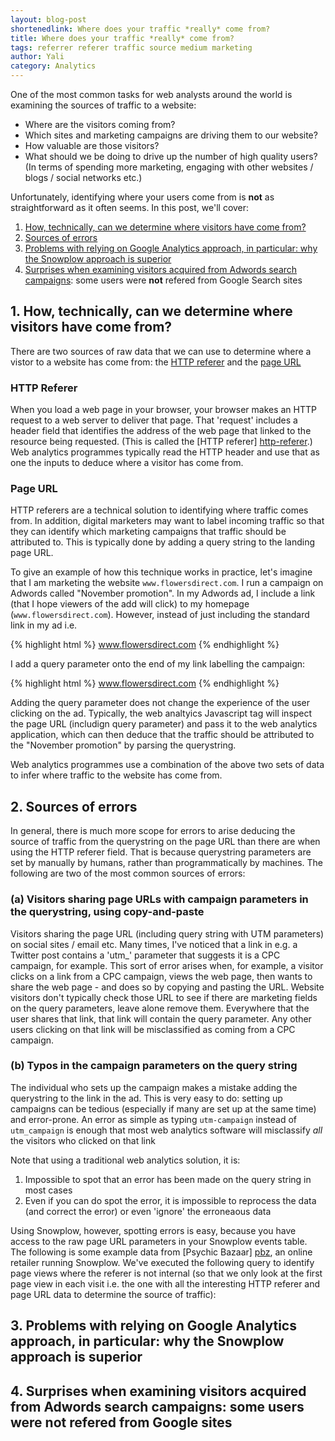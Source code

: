 ```yaml
---
layout: blog-post
shortenedlink: Where does your traffic *really* come from?
title: Where does your traffic *really* come from?
tags: referrer referer traffic source medium marketing
author: Yali
category: Analytics
---
```


One of the most common tasks for web analysts around the world is examining the sources of traffic to a website: 

* Where are the visitors coming from? 
* Which sites and marketing campaigns are driving them to our website?
* How valuable are those visitors?
* What should we be doing to drive up the number of high quality users? (In terms of spending more marketing, engaging with other websites / blogs / social networks etc.)

Unfortunately, identifying where your users come from is **not** as straightforward as it often seems. In this post, we'll cover:

1. [How, technically, can we determine where visitors have come from?](#how)
2. [Sources of errors](#errors)
3. [Problems with relying on Google Analytics approach, in particular: why the Snowplow approach is superior](#ga)
4. [Surprises when examining visitors acquired from Adwords search campaigns](#adwords): some users were **not** refered from Google Search sites

<a name="how"><h2>1. How, technically, can we determine where visitors have come from?</h2></a>

There are two sources of raw data that we can use to determine where a vistor to a website has come from: the [HTTP referer](#http-referer) and the [page URL](#page-url)

<a name="http-referer"><h3>HTTP Referer</h3></a>

When you load a web page in your browser, your browser makes an HTTP request to a web server to deliver that page. That 'request' includes a header field that identifies the address of the web page that linked to the resource being requested. (This is called the [HTTP referer] [http-referer].) Web analytics programmes typically read the HTTP header and use that as one the inputs to deduce where a visitor has come from.

<a name="http-referer"><h3>Page URL</h3></a>

HTTP referers are a technical solution to identifying where traffic comes from. In addition, digital marketers may want to label incoming traffic so that they can identify which marketing campaigns that traffic should be attributed to. This is typically done by adding a query string to the landing page URL. 

To give an example of how this technique works in practice, let's imagine that I am marketing the website `www.flowersdirect.com`. I run a campaign on Adwords called "November promotion". In my Adwords ad, I include a link (that I hope viewers of the add will click) to my homepage (`www.flowersdirect.com`). However, instead of just including the standard link in my ad i.e.

{% highlight html %}
<a href="http://www.flowersdirect.com">www.flowersdirect.com</a>
{% endhighlight %}

I add a query parameter onto the end of my link labelling the campaign:

{% highlight html %}
<a href="http://www.flowersdirect.com?utm_campaign=November_promotion">www.flowersdirect.com</a>
{% endhighlight %}

Adding the query parameter does not change the experience of the user clicking on the ad. Typically, the web analtyics Javascript tag will inspect the page URL (includign query parameter) and pass it to the web analytics application, which can then deduce that the traffic should be attributed to the "November promotion" by parsing the querystring.

Web analytics programmes use a combination of the above two sets of data to infer where traffic to the website has come from.

<a name="errors"><h2>2. Sources of errors</h2></a>

In general, there is much more scope for errors to arise deducing the source of traffic from the querystring on the page URL than there are when using the HTTP referer field. That is because querystring parameters are set by manually by humans, rather than programmatically by machines. The following are two of the most common sources of errors:

### (a) Visitors sharing page URLs with campaign parameters in the querystring, using copy-and-paste

Visitors sharing the page URL (including query string with UTM parameters) on social sites / email etc. Many times, I've noticed that a link in e.g. a Twitter post contains a 'utm_' parameter that suggests it is a CPC campaign, for example. This sort of error arises when, for example, a visitor clicks on a link from a CPC campaign, views the web page, then wants to share the web page - and does so by copying and pasting the URL. Website visitors don't typically check those URL to see if there are marketing fields on the query parameters, leave alone remove them. Everywhere that the user shares that link, that link will contain the query parameter. Any other users clicking on that link will be misclassified as coming from a CPC campaign.

### (b) Typos in the campaign parameters on the query string

The individual who sets up the campaign makes a mistake adding the querystring to the link in the ad. This is very easy to do: setting up campaigns can be tedious (especially if many are set up at the same time) and error-prone. An error as simple as typing `utm-campaign` instead of `utm_campaign` is enough that most web analytics software will misclassify *all* the visitors who clicked on that link

Note that using a traditional web analytics solution, it is:

1. Impossible to spot that an error has been made on the query string in most cases
2. Even if you can do spot the error, it is impossible to reprocess the data (and correct the error) or even 'ignore' the erroneaous data

Using Snowplow, however, spotting errors is easy, because you have access to the raw page URL parameters in your Snowplow events table. The following is some example data from [Psychic Bazaar] [pbz], an online retailer running Snowplow. We've executed the following query to identify page views where the referer is not internal (so that we only look at the first page view in each visit i.e. the one with all the interesting HTTP referer and page URL data to determine the source of traffic):


<a name="ga"><h2>3. Problems with relying on Google Analytics approach, in particular: why the Snowplow approach is superior</h2></a>


<a name="adwords"><h2>4. Surprises when examining visitors acquired from Adwords search campaigns: some users were not refered from Google sites</h2></a>


[http-referer]: http://en.wikipedia.org/wiki/HTTP_referer
[pbz]: http://www.psychicbazaar.com/